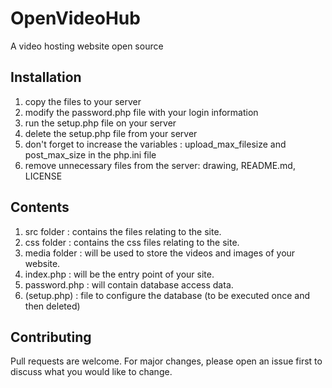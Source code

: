 # OpenVideoHub

A video hosting website open source

## Installation

1) copy the files to your server
2) modify the password.php file with your login information
3) run the setup.php file on your server
4) delete the setup.php file from your server
5) don't forget to increase the variables : upload_max_filesize and post_max_size in the php.ini file
6) remove unnecessary files from the server: drawing, README.md, LICENSE

## Contents

1) src folder : contains the files relating to the site. 
2) css folder  : contains the css files relating to the site.
3) media folder : will be used to store the videos and images of your website.
4) index.php : will be the entry point of your site.
5) password.php : will contain database access data.
6) (setup.php) : file to configure the database (to be executed once and then deleted)

## Contributing

Pull requests are welcome. For major changes, please open an issue first
to discuss what you would like to change.
